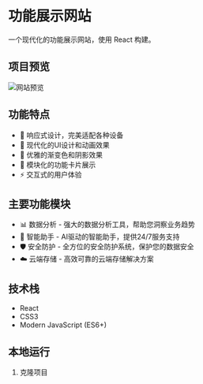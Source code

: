 # 功能展示网站

一个现代化的功能展示网站，使用 React 构建。

## 项目预览

![网站预览](./page-image.png)

## 功能特点

- 🎯 响应式设计，完美适配各种设备
- 💫 现代化的UI设计和动画效果
- 🎨 优雅的渐变色和阴影效果
- 📱 模块化的功能卡片展示
- ⚡ 交互式的用户体验

## 主要功能模块

- 📊 数据分析 - 强大的数据分析工具，帮助您洞察业务趋势
- 🤖 智能助手 - AI驱动的智能助手，提供24/7服务支持
- 🛡️ 安全防护 - 全方位的安全防护系统，保护您的数据安全
- ☁️ 云端存储 - 高效可靠的云端存储解决方案

## 技术栈

- React
- CSS3
- Modern JavaScript (ES6+)

## 本地运行

1. 克隆项目
